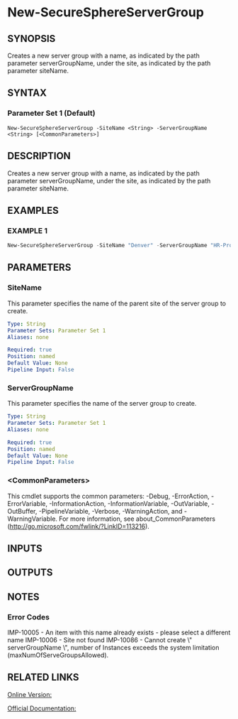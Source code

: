 ﻿# New-SecureSphereServerGroup

## SYNOPSIS
Creates a new server group with a name, as indicated by the path parameter serverGroupName, under the site, as indicated by the path parameter siteName.

## SYNTAX

### Parameter Set 1 (Default)
```
New-SecureSphereServerGroup -SiteName <String> -ServerGroupName <String> [<CommonParameters>]
```

## DESCRIPTION
Creates a new server group with a name, as indicated by the path parameter serverGroupName, under the site, as indicated by the path parameter siteName.

## EXAMPLES

### EXAMPLE 1

```powershell
New-SecureSphereServerGroup -SiteName "Denver" -ServerGroupName "HR-Prod"
```

## PARAMETERS

### SiteName
This parameter specifies the name of the parent site of the server group to create.

```yaml
Type: String
Parameter Sets: Parameter Set 1
Aliases: none

Required: true
Position: named
Default Value: None
Pipeline Input: False
```

### ServerGroupName
This parameter specifies the name of the server group to create.

```yaml
Type: String
Parameter Sets: Parameter Set 1
Aliases: none

Required: true
Position: named
Default Value: None
Pipeline Input: False
```

### \<CommonParameters\>
This cmdlet supports the common parameters: -Debug, -ErrorAction, -ErrorVariable, -InformationAction, -InformationVariable, -OutVariable, -OutBuffer, -PipelineVariable, -Verbose, -WarningAction, and -WarningVariable. For more information, see about_CommonParameters (http://go.microsoft.com/fwlink/?LinkID=113216).

## INPUTS

## OUTPUTS

## NOTES

### Error Codes
IMP-10005 - An item with this name already exists - please select a different name
IMP-10006 - Site not found
IMP-10086 - Cannot create \\" serverGroupName \\", number of Instances exceeds the system limitation (maxNumOfServeGroupsAllowed).

## RELATED LINKS

[Online Version:](https://github.com/akshinmustafayev/Documentation/MD)

[Official Documentation:](https://docs.imperva.com/bundle/v13.6-api-reference-guide/page/61627.htm)



